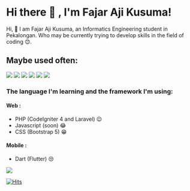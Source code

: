 # Hi there 👋 , I'm Fajar Aji Kusuma!
Hi, 👋 I am Fajar Aji Kusuma, an Informatics Engineering student in Pekalongan. Who may be currently trying to develop skills in the field of coding 😊.

## Maybe used often:
<p>
    <img src="https://img.shields.io/badge/Windows-blue?&logo=windows" />
    <img src="https://img.shields.io/badge/Visual%20Studio%20Code-blue?&logo=visual%20studio%20code&logoColor=white" />
    <img src="https://img.shields.io/badge/CodeIgniter-red?&logo=codeigniter&logoColor=white" />
    <img src="https://img.shields.io/badge/Flutter-blue?&logo=flutter&logoColor=white" />
    <img src="https://img.shields.io/badge/PHP-blue?&logo=php&logoColor=white" />
    <img src="https://img.shields.io/badge/Javascript-yellow?&logo=javascript&logoColor=white" />
</p>

### The language I'm learning and the framework I'm using:
#### Web :
- PHP (CodeIgniter 4 and Laravel) 😉
- Javascript (soon) 😂
- CSS (Bootstrap 5) 😁
#### Mobile :
- Dart (Flutter) 😒


<img src="https://img.shields.io/github/watchers/fajarajikusuma/fajarajikusuma?color=red&style=social" />

[![Hits](https://hits.seeyoufarm.com/api/count/incr/badge.svg?url=https%3A%2F%2Fgithub.com%2Ffbiakbr&count_bg=%23673DC8&title_bg=%238A8A8A&icon=sinaweibo.svg&icon_color=%23E7E7E7&title=Visitor&edge_flat=false)](https://hits.seeyoufarm.com)

